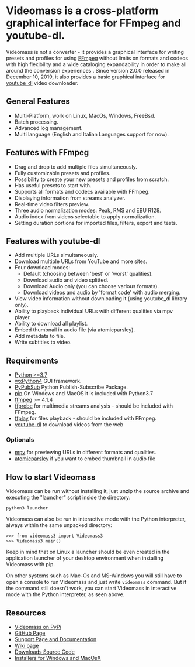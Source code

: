 # **Videomass** is a cross-platform graphical interface for FFmpeg and youtube-dl.
Videomass is not a converter - it provides a graphical interface for writing presets and profiles for using [FFmpeg](https://www.ffmpeg.org/) without limits on formats and codecs with high flexibility and a wide cataloging expandability in order to make all around the conversion experiences . Since version 2.0.0 released in December 10, 2019, it also provides a basic graphical interface for [youtube_dl](http://ytdl-org.github.io/youtube-dl/) video downloader.

## General Features
- Multi-Platform, work on Linux, MacOs, Windows, FreeBsd.
- Batch processing.
- Advanced log management.
- Multi language (English and Italian Languages support for now).

## Features with FFmpeg
- Drag and drop to add multiple files simultaneously.
- Fully customizable presets and profiles.
- Possibility to create your new presets and profiles from scratch.
- Has useful presets to start with.
- Supports all formats and codecs available with FFmpeg.
- Displaying information from streams analyzer.
- Real-time video filters preview.
- Three audio normalization modes: Peak, RMS and EBU R128.
- Audio index from videos selectable to apply normalization.
- Setting duration portions for imported files, filters, export and tests.

## Features with youtube-dl
- Add multiple URLs simultaneously.
- Download multiple URLs from YouTube and more sites.
- Four download modes:
    - Default (choosing between 'best' or 'worst' qualities).
    - Download audio and video splitted.
    - Download Audio only (you can choose various formats).
    - Download videos and audio by 'format code' with audio merging.
- View video information without downloading it (using youtube_dl library only).
- Ability to playback individual URLs with different qualities via mpv player.
- Ability to download all playlist.
- Embed thumbnail in audio file (via atomicparsley).
- Add metadata to file.
- Write subtitles to video.


## Requirements
- [Python >=3.7](https://www.python.org/)
- [wxPython4](https://wxpython.org/) GUI framework.
- [PyPubSub](https://pypi.org/project/PyPubSub/) Python Publish-Subscribe Package.
- [pip](https://pypi.org/project/pip/) On Windows and MacOS it is included with Python3.7
- [ffmpeg](https://ffmpeg.org/) >= 4.1.4
- [ffprobe](https://ffmpeg.org/ffprobe.html) for multimedia streams analysis - should be included with FFmpeg.
- [ffplay](http://ffmpeg.org/ffplay.html) for files playback - should be included with FFmpeg.
- [youtube-dl](https://pypi.org/project/youtube_dl/) to download videos from the web

### Optionals
- [mpv](https://mpv.io/) for previewing URLs in different formats and qualities.
- [atomicparsley](http://atomicparsley.sourceforge.net/) if you want to embed thumbnail in audio file

## How to start Videomass
Videomass can be run without installing it, just unzip the source archive and executing the "launcher" script inside the directory:   

`python3 launcher`   

Videomass can also be run in interactive mode with the Python interpreter, always within the same unpacked directory:   

`>>> from videomass3 import Videomass3`   
`>>> Videomass3.main()`   

Keep in mind that on Linux a launcher should be even created in the application launcher of your desktop environment when installing Videomass with pip.

On other systems such as Mac-Os and MS-Windows you will still have to open a console to run Videomass and just write `videomass` command. But if the command still doesn't work, you can start Videomass in interactive mode with the Python interpreter, as seen above.

## Resources
* [Videomass on PyPi](https://pypi.org/project/videomass/)
* [GitHub Page](https://github.com/jeanslack/Videomass)
* [Support Page and Documentation](http://jeanslack.github.io/Videomass)
* [Wiki page](https://github.com/jeanslack/Videomass/wiki)
* [Downloads Source Code](https://github.com/jeanslack/Videomass/releases)
* [Installers for Windows and MacOsX](https://sourceforge.net/projects/videomass2/)


